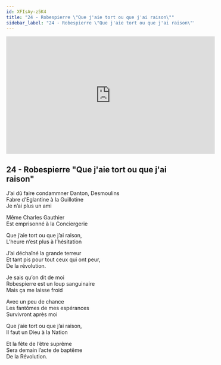 ```yaml
---
id: XFIsAy-z5K4
title: "24 - Robespierre \"Que j'aie tort ou que j'ai raison\""
sidebar_label: "24 - Robespierre \"Que j'aie tort ou que j'ai raison\""
---
```


<div class="video-float-container">
  <iframe
    width="560"
    height="315"
    src="https://www.youtube.com/embed/XFIsAy-z5K4"
    title="YouTube video player"
    frameborder="0"
    allow="accelerometer; autoplay; clipboard-write; encrypted-media; gyroscope; picture-in-picture; web-share"
    referrerpolicy="strict-origin-when-cross-origin"
    allowfullscreen
  ></iframe>
</div>

## 24 - Robespierre "Que j'aie tort ou que j'ai raison"

J’ai dû faire condammner Danton, Desmoulins  
Fabre d’Eglantine à la Guillotine  
Je n’ai plus un ami

Même Charles Gauthier  
Est emprisonné à la Conciergerie

Que j’aie tort ou que j’ai raison,  
L’heure n’est plus à l’hésitation

J’ai déchaîné la grande terreur  
Et tant pis pour tout ceux qui ont peur,  
De la révolution.

Je sais qu’on dit de moi  
Robespierre est un loup sanguinaire  
Mais ça me laisse froid

Avec un peu de chance  
Les fantômes de mes espérances  
Survivront après moi

Que j’aie tort ou que j’ai raison,  
Il faut un Dieu à la Nation

Et la fête de l’être suprême  
Sera demain l’acte de baptême  
De la Révolution.
